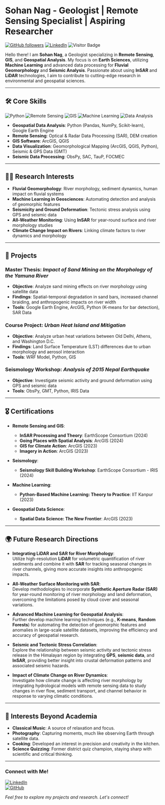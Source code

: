 # Sohan Nag - Geologist | Remote Sensing Specialist | Aspiring Researcher

[![GitHub followers](https://img.shields.io/github/followers/sohan23?style=social)](https://github.com/sohan23)
[![LinkedIn](https://img.shields.io/badge/LinkedIn-Connect-blue?style=flat-square&logo=linkedin)](https://www.linkedin.com/in/sohan23)
![Visitor Badge](https://visitor-badge.laobi.icu/badge?page_id=sohan23.Sohan23)

Hello there! 
I am **Sohan Nag**, a Geologist specializing in **Remote Sensing**, **GIS**, and **Geospatial Analysis**. My focus is on **Earth Sciences**, utilizing **Machine Learning** and advanced data processing for **Fluvial Geomorphology** and **Seismic Analysis**. Passionate about using **InSAR** and **LiDAR** technologies, I aim to contribute to cutting-edge research in environmental and geospatial sciences.

---

## 🛠️ Core Skills

![Python](https://img.shields.io/badge/Code-Python-3776AB?style=flat-square&logo=python)
![Remote Sensing](https://img.shields.io/badge/Remote%20Sensing-SAR-brightgreen)
![GIS](https://img.shields.io/badge/GIS-ArcGIS%20%7C%20QGIS-orange)
![Machine Learning](https://img.shields.io/badge/Machine%20Learning-Scikit--Learn-blue)
![Data Analysis](https://img.shields.io/badge/Data%20Analysis-Pandas%20%7C%20Numpy-yellow)

- **Geospatial Data Analysis**: Python (Pandas, NumPy, Scikit-learn), Google Earth Engine
- **Remote Sensing**: Optical & Radar Data Processing (SAR), DEM creation
- **GIS Software**: ArcGIS, QGIS
- **Data Visualization**: Geomorphological Mapping (ArcGIS, QGIS, Python), Seismic & GPS Data (GMT)
- **Seismic Data Processing**: ObsPy, SAC, TauP, FOCMEC

---

## 🧑‍🔬 Research Interests

- **Fluvial Geomorphology**: River morphology, sediment dynamics, human impact on fluvial systems
- **Machine Learning in Geosciences**: Automating detection and analysis of geomorphic features
- **Seismicity and Ground Deformation**: Tectonic stress analysis using GPS and seismic data
- **All-Weather Monitoring**: Using **InSAR** for year-round surface and river morphology studies
- **Climate Change Impact on Rivers**: Linking climate factors to river dynamics and morphology

---

## 📂 Projects

### Master Thesis: *Impact of Sand Mining on the Morphology of the Yamuna River*  
- **Objective**: Analyze sand mining effects on river morphology using satellite data  
- **Findings**: Spatial-temporal degradation in sand bars, increased channel braiding, and anthropogenic impacts on river width  
- **Tools**: Google Earth Engine, ArcGIS, Python (K-means for bar detection), SAR Data

### Course Project: *Urban Heat Island and Mitigation*  
- **Objective**: Analyze urban heat variations between Old Delhi, Athens, and Washington D.C.  
- **Findings**: Land Surface Temperature (LST) differences due to urban morphology and aerosol interaction  
- **Tools**: WRF Model, Python, GIS

### Seismology Workshop: *Analysis of 2015 Nepal Earthquake*  
- **Objective**: Investigate seismic activity and ground deformation using GPS and seismic data  
- **Tools**: ObsPy, GMT, Python, IRIS Data

---

## 🎖️ Certifications

- **Remote Sensing and GIS**:  
  - **InSAR Processing and Theory**: EarthScope Consortium (2024)  
  - **Going Places with Spatial Analysis**: ArcGIS (2024)  
  - **GIS for Climate Action**: ArcGIS (2023)  
  - **Imagery in Action**: ArcGIS (2023)

- **Seismology**:  
  - **Seismology Skill Building Workshop**: EarthScope Consortium - IRIS (2024)

- **Machine Learning**:  
  - **Python-Based Machine Learning: Theory to Practice**: IIT Kanpur (2023)

- **Geospatial Data Science**:  
  - **Spatial Data Science: The New Frontier**: ArcGIS (2023)

---

## 🌍 Future Research Directions

- **Integrating LiDAR and SAR for River Morphology**:  
  Utilize high-resolution **LiDAR** for volumetric quantification of river sediments and combine it with **SAR** for tracking seasonal changes in river channels, giving more accurate insights into anthropogenic impacts.

- **All-Weather Surface Monitoring with SAR**:  
  Develop methodologies to incorporate **Synthetic Aperture Radar (SAR)** for year-round monitoring of river morphology and land deformation, overcoming the limitations posed by cloud cover and seasonal variations.

- **Advanced Machine Learning for Geospatial Analysis**:  
  Further develop machine learning techniques (e.g., **K-means**, **Random Forests**) for automating the detection of geomorphic features and anomalies in large-scale satellite datasets, improving the efficiency and accuracy of geospatial research.

- **Seismic and Tectonic Stress Correlation**:  
  Explore the relationship between seismic activity and tectonic stress release in the Himalayan region by integrating **GPS**, **seismic data**, and **InSAR**, providing better insight into crustal deformation patterns and associated seismic hazards.

- **Impact of Climate Change on River Dynamics**:  
  Investigate how climate change is affecting river morphology by integrating hydrological models with remote sensing data to study changes in river flow, sediment transport, and channel behavior in response to varying climatic conditions.

---

## 🎨 Interests Beyond Academia

- **Classical Music**: A source of relaxation and focus.
- **Photography**: Capturing moments, much like observing Earth through satellite data.
- **Cooking**: Developed an interest in precision and creativity in the kitchen.
- **Science Quizzing**: Former district quiz champion, staying sharp with scientific and critical thinking.

---

### Connect with Me!

[![LinkedIn](https://img.shields.io/badge/LinkedIn-Connect-blue?style=flat-square&logo=linkedin)](https://www.linkedin.com/in/sohan23)  
[![GitHub](https://img.shields.io/badge/GitHub-Projects-lightgrey?style=flat-square&logo=github)](https://github.com/sohan23)

*Feel free to explore my projects and research. Let's connect!*
